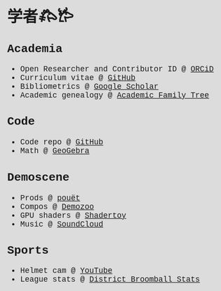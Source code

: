 # 学者𐂅𐂂

## Academia

-   Open Researcher and Contributor ID @ [ORCiD](https://orcid.org/0000-0002-6123-2441)
-   Curriculum vitae @ [GitHub](https://raw.githubusercontent.com/dnanto/dnanto/main/cv.pdf)
-   Bibliometrics @ [Google Scholar](https://scholar.google.com/citations?user=iEz2FjoAAAAJ&hl=en)
-   Academic genealogy @ [Academic Family Tree](https://academictree.org/compbio/tree.php?pid=895571)

## Code

-   Code repo @ [GitHub](https://github.com/dnanto)
-   Math @ [GeoGebra](https://www.geogebra.org/u/dnanto)

## Demoscene

-   Prods @ [pouët](https://www.pouet.net/user.php?who=104045)
-   Compos @ [Demozoo](https://demozoo.org/sceners/118125/)
-   GPU shaders @ [Shadertoy](https://www.shadertoy.com/user/remaindeer)
-   Music @ [SoundCloud](https://soundcloud.com/remaindeer)

## Sports

-   Helmet cam @ [YouTube](https://www.youtube.com/watch?v=8glrJjD1Pkw&list=PLNSP_ilGaXG8CR7_FsrVrKOAGp_njeZw9)
-   League stats @ [District Broomball Stats](http://binf.gmu.edu/dnegron2/broomball/)

<title>学者𐂅𐂂</title>

<style>
    html, body {
    height: 100%;
}

html {
    display: table;
    margin: auto;
    background-color: #DCDCDC;
}

body {
    display: table-cell;
    font-family: "Lucida Console", "Courier New", monospace;
    transform: scale(1.25);
    transform-origin: 0 0;
    vertical-align: top;
}

</style>
